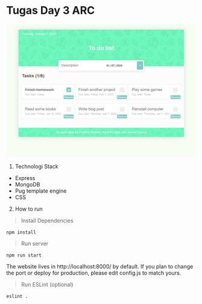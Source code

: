 # Tugas Day 3 ARC

![screenshot](./screenshot.jpg "Screenshot of the project")

1. Technologi Stack

- Express
- MongoDB
- Pug template engine
- CSS

2. How to run

> Install Dependencies

```
npm install
```

> Run server

```
npm run start
```

The website lives in http://localhost:8000/ by default.
If you plan to change the port or deploy for production, please edit config.js to match yours.

> Run ESLint (optional)

```
eslint .
```
